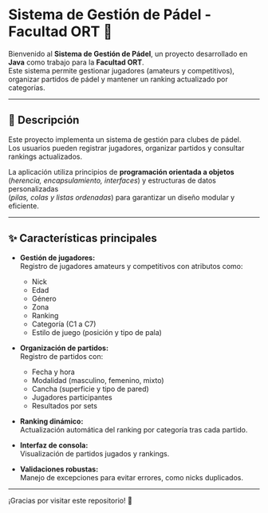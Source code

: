 # Sistema de Gestión de Pádel - Facultad ORT 🏓

Bienvenido al **Sistema de Gestión de Pádel**, un proyecto desarrollado en **Java** como trabajo para la **Facultad ORT**.  
Este sistema permite gestionar jugadores (amateurs y competitivos), organizar partidos de pádel y mantener un ranking actualizado por categorías.

---

## 📖 Descripción

Este proyecto implementa un sistema de gestión para clubes de pádel.  
Los usuarios pueden registrar jugadores, organizar partidos y consultar rankings actualizados.

La aplicación utiliza principios de **programación orientada a objetos**  
(*herencia, encapsulamiento, interfaces*) y estructuras de datos personalizadas  
(*pilas, colas y listas ordenadas*) para garantizar un diseño modular y eficiente.

---

## ✨ Características principales

- **Gestión de jugadores:**  
  Registro de jugadores amateurs y competitivos con atributos como:
  - Nick
  - Edad
  - Género
  - Zona
  - Ranking
  - Categoría (C1 a C7)
  - Estilo de juego (posición y tipo de pala)

- **Organización de partidos:**  
  Registro de partidos con:
  - Fecha y hora
  - Modalidad (masculino, femenino, mixto)
  - Cancha (superficie y tipo de pared)
  - Jugadores participantes
  - Resultados por sets

- **Ranking dinámico:**  
  Actualización automática del ranking por categoría tras cada partido.

- **Interfaz de consola:**  
  Visualización de partidos jugados y rankings.

- **Validaciones robustas:**  
  Manejo de excepciones para evitar errores, como nicks duplicados.

---

¡Gracias por visitar este repositorio! 🎾
